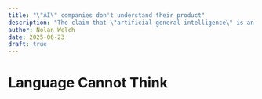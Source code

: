 ```yaml
---
title: "\"AI\" companies don't understand their product"
description: "The claim that \"artificial general intelligence\" is an emergent behavior of next-token-prediction systems is patently inaccurate, and spits in the face of decades of semiotics research. But is AGI wholly impossible, or is Silicon Valley just taking the wrong tack?"
author: Nolan Welch
date: 2025-06-23
draft: true
---
```


# Language Cannot Think
